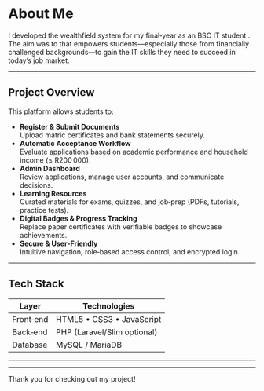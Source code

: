 # About Me

I developed the wealthfield system for my final‐year as an BSC IT  student . The aim was to that empowers students—especially those from financially challenged backgrounds—to gain the IT skills they need to succeed in today’s job market.

---

## Project Overview

This platform allows students to:
- **Register & Submit Documents**  
  Upload matric certificates and bank statements securely.
- **Automatic Acceptance Workflow**  
  Evaluate applications based on academic performance and household income (≤ R200 000).
- **Admin Dashboard**  
  Review applications, manage user accounts, and communicate decisions.
- **Learning Resources**  
  Curated materials for exams, quizzes, and job‐prep (PDFs, tutorials, practice tests).
- **Digital Badges & Progress Tracking**  
  Replace paper certificates with verifiable badges to showcase achievements.
- **Secure & User‑Friendly**  
  Intuitive navigation, role‑based access control, and encrypted login.

---

## Tech Stack

| Layer        | Technologies                |
|--------------|-----------------------------|
| Front‑end    | HTML5 • CSS3 • JavaScript   |
| Back‑end     | PHP (Laravel/Slim optional) |
| Database     | MySQL / MariaDB             |


---

---

Thank you for checking out my project!  

